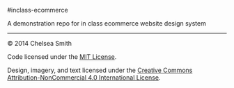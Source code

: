 #inclass-ecommerce

A demonstration repo for in class ecommerce website design system

---

© 2014 Chelsea Smith

Code licensed under the [MIT License](LICENSE).

Design, imagery, and text licensed under the [Creative Commons Attribution-NonCommercial 4.0 International License](http://creativecommons.org/licenses/by-nc/4.0/).